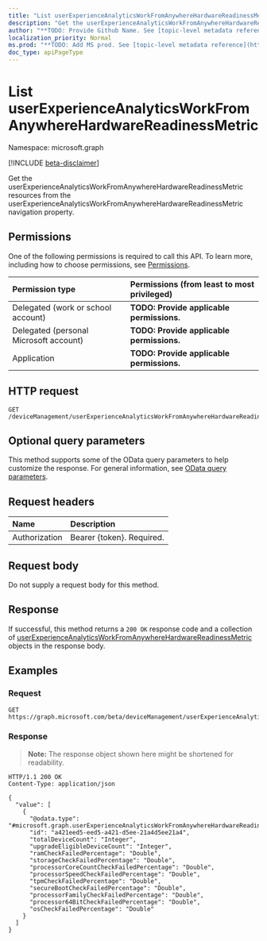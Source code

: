 ```yaml
---
title: "List userExperienceAnalyticsWorkFromAnywhereHardwareReadinessMetric"
description: "Get the userExperienceAnalyticsWorkFromAnywhereHardwareReadinessMetric resources from the userExperienceAnalyticsWorkFromAnywhereHardwareReadinessMetric navigation property."
author: "**TODO: Provide Github Name. See [topic-level metadata reference](https://msgo.azurewebsites.net/add/document/guidelines/metadata.html#topic-level-metadata)**"
localization_priority: Normal
ms.prod: "**TODO: Add MS prod. See [topic-level metadata reference](https://msgo.azurewebsites.net/add/document/guidelines/metadata.html#topic-level-metadata)**"
doc_type: apiPageType
---
```


# List userExperienceAnalyticsWorkFromAnywhereHardwareReadinessMetric
Namespace: microsoft.graph

[!INCLUDE [beta-disclaimer](../../includes/beta-disclaimer.md)]

Get the userExperienceAnalyticsWorkFromAnywhereHardwareReadinessMetric resources from the userExperienceAnalyticsWorkFromAnywhereHardwareReadinessMetric navigation property.

## Permissions
One of the following permissions is required to call this API. To learn more, including how to choose permissions, see [Permissions](/graph/permissions-reference).

|Permission type|Permissions (from least to most privileged)|
|:---|:---|
|Delegated (work or school account)|**TODO: Provide applicable permissions.**|
|Delegated (personal Microsoft account)|**TODO: Provide applicable permissions.**|
|Application|**TODO: Provide applicable permissions.**|

## HTTP request

<!-- {
  "blockType": "ignored"
}
-->
``` http
GET /deviceManagement/userExperienceAnalyticsWorkFromAnywhereHardwareReadinessMetric
```

## Optional query parameters
This method supports some of the OData query parameters to help customize the response. For general information, see [OData query parameters](/graph/query-parameters).

## Request headers
|Name|Description|
|:---|:---|
|Authorization|Bearer {token}. Required.|

## Request body
Do not supply a request body for this method.

## Response

If successful, this method returns a `200 OK` response code and a collection of [userExperienceAnalyticsWorkFromAnywhereHardwareReadinessMetric](../resources/userexperienceanalyticsworkfromanywherehardwarereadinessmetric.md) objects in the response body.

## Examples

### Request
<!-- {
  "blockType": "request",
  "name": "list_userexperienceanalyticsworkfromanywherehardwarereadinessmetric"
}
-->
``` http
GET https://graph.microsoft.com/beta/deviceManagement/userExperienceAnalyticsWorkFromAnywhereHardwareReadinessMetric
```


### Response
>**Note:** The response object shown here might be shortened for readability.
<!-- {
  "blockType": "response",
  "truncated": true,
  "@odata.type": "Collection(microsoft.graph.userExperienceAnalyticsWorkFromAnywhereHardwareReadinessMetric)"
}
-->
``` http
HTTP/1.1 200 OK
Content-Type: application/json

{
  "value": [
    {
      "@odata.type": "#microsoft.graph.userExperienceAnalyticsWorkFromAnywhereHardwareReadinessMetric",
      "id": "a421eed5-eed5-a421-d5ee-21a4d5ee21a4",
      "totalDeviceCount": "Integer",
      "upgradeEligibleDeviceCount": "Integer",
      "ramCheckFailedPercentage": "Double",
      "storageCheckFailedPercentage": "Double",
      "processorCoreCountCheckFailedPercentage": "Double",
      "processorSpeedCheckFailedPercentage": "Double",
      "tpmCheckFailedPercentage": "Double",
      "secureBootCheckFailedPercentage": "Double",
      "processorFamilyCheckFailedPercentage": "Double",
      "processor64BitCheckFailedPercentage": "Double",
      "osCheckFailedPercentage": "Double"
    }
  ]
}
```

